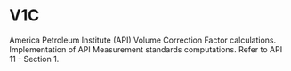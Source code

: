 # V1C
America Petroleum Institute (API) Volume Correction Factor calculations. Implementation of API Measurement standards computations. Refer to API 11 - Section 1.
